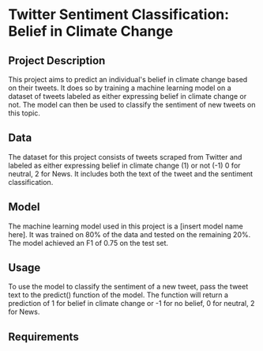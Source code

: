 # Twitter Sentiment Classification: Belief in Climate Change
## Project Description
This project aims to predict an individual's belief in climate change based on their tweets. It does so by training a machine learning model on a dataset of tweets labeled as either expressing belief in climate change or not. The model can then be used to classify the sentiment of new tweets on this topic.

## Data
The dataset for this project consists of tweets scraped from Twitter and labeled as either expressing belief in climate change (1) or not (-1) 0 for neutral, 2 for News. It includes both the text of the tweet and the sentiment classification.

## Model
The machine learning model used in this project is a [insert model name here]. It was trained on 80% of the data and tested on the remaining 20%. The model achieved an F1 of 0.75 on the test set.

## Usage
To use the model to classify the sentiment of a new tweet, pass the tweet text to the predict() function of the model. The function will return a prediction of 1 for belief in climate change or -1 for no belief, 0 for neutral, 2 for News.

## Requirements

